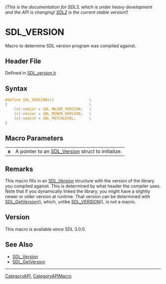 ###### (This is the documentation for SDL3, which is under heavy development and the API is changing! [SDL2](https://wiki.libsdl.org/SDL2/) is the current stable version!)
# SDL_VERSION

Macro to determine SDL version program was compiled against.

## Header File

Defined in [SDL_version.h](https://github.com/libsdl-org/SDL/blob/main/include/SDL3/SDL_version.h)

## Syntax

```c
#define SDL_VERSION(x)                \
{                                     \
    (x)->major = SDL_MAJOR_VERSION;   \
    (x)->minor = SDL_MINOR_VERSION;   \
    (x)->patch = SDL_PATCHLEVEL;      \
}
```

## Macro Parameters

|           |                                                                  |
| --------- | ---------------------------------------------------------------- |
| **x**     | A pointer to an [SDL_Version](SDL_Version) struct to initialize. |

## Remarks

This macro fills in an [SDL_Version](SDL_Version) structure with the
version of the library you compiled against. This is determined by what
header the compiler uses. Note that if you dynamically linked the library,
you might have a slightly newer or older version at runtime. That version
can be determined with [SDL_GetVersion](SDL_GetVersion)(), which, unlike
[SDL_VERSION](SDL_VERSION)(), is not a macro.

## Version

This macro is available since SDL 3.0.0.

## See Also

* [SDL_Version](SDL_Version)
* [SDL_GetVersion](SDL_GetVersion)

----
[CategoryAPI](CategoryAPI), [CategoryAPIMacro](CategoryAPIMacro)

